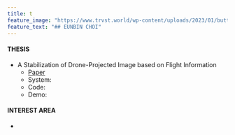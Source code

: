 ```yaml
---
title: t
feature_image: "https://www.trvst.world/wp-content/uploads/2023/01/butterfly-facts.jpg"
feature_text: "## EUNBIN CHOI" 
---
```



#### THESIS
- A Stabilization of Drone-Projected Image based on Flight Information
  - <a href="https://drive.google.com/file/d/1qXox6GpSvR-LvTYYBrsfzgkuTNLBtAkJ/view?pli=1">Paper</a>
  - System:
  - Code:
  - Demo:


#### INTEREST AREA
- 
